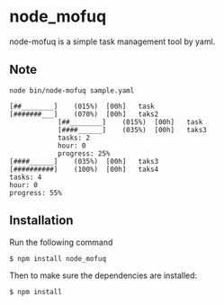 node_mofuq
==============

node-mofuq is a simple task management tool by yaml.

Note
----

```
node bin/node-mofuq sample.yaml
```

```
[##________]    (015%)  [00h]   task
[#######___]    (070%)  [00h]   taks2
            [##________]    (015%)  [00h]   task
            [####______]    (035%)  [00h]   taks3
            tasks: 2
            hour: 0
            progress: 25%
[####______]    (035%)  [00h]   taks3
[##########]    (100%)  [00h]   taks4
tasks: 4
hour: 0
progress: 55%
```

## Installation

Run the following command

    $ npm install node_mofuq

Then to make sure the dependencies are installed:

    $ npm install

